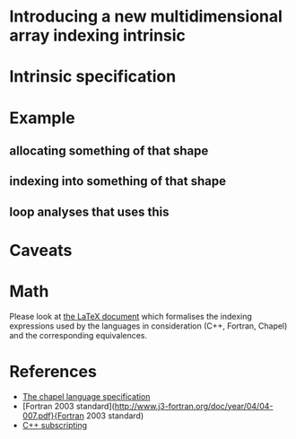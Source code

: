 # Introducing a new multidimensional array indexing intrinsic

# Intrinsic specification

# Example
## allocating something of that shape
## indexing into something of that shape
## loop analyses that uses this

# Caveats

# Math
Please look at [the LaTeX document](formalism/main.pdf) which formalises
the indexing expressions used by the languages in consideration
(C++, Fortran, Chapel) and the corresponding equivalences.

# References
- [The chapel language specification](https://chapel-lang.org/docs/1.13/_downloads/chapelLanguageSpec.pdf)
- [Fortran 2003 standard](http://www.j3-fortran.org/doc/year/04/04-007.pdf}{Fortran 2003 standard)
- [C++ subscripting](http://eel.is/c++draft/expr.sub)
